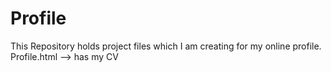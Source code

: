 # Profile

This Repository holds project files which I am creating for my online profile.<br/>
Profile.html --> has my CV
